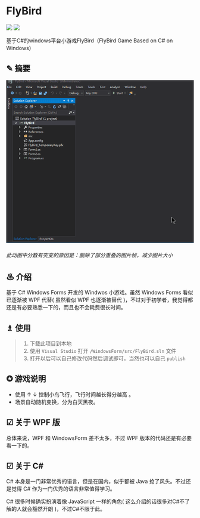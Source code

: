 # FlyBird

<p align="left">
<img src="https://img.shields.io/badge/language-CSharp-red.svg">
<img src="https://img.shields.io/badge/license-MIT-black.svg">
</p>

基于C#的windows平台小游戏FlyBird（FlyBird Game Based on C# on Windows）

## ✎ 摘要

<img src="./extra/images/logo.gif" width="620">

###### 此动图中分数有突变的原因是：删除了部分重叠的图片帧，减少图片大小

## ♨ 介绍

基于 C# Windows Forms 开发的 Windwos 小游戏。虽然 Windows Forms 看似已逐渐被 WPF 代替( 虽然看似 WPF 也逐渐被替代 )，不过对于初学者，我觉得都还是有必要熟悉一下的，而且也不会耗费很长时间。

## <span id="usage">♗ 使用</span>

> 1. 下载此项目到本地
> 2. 使用 ```Visual Studio``` 打开 ```/WindowsForm/src/FlyBird.sln``` 文件
> 3. 打开以后可以自己修改代码然后调试即可，当然也可以自己 ```publish```

## ✪ 游戏说明

- 使用 ↑ ↓ 控制小鸟飞行，飞行时间越长得分越高 。
- 场景自动随机变换，分为白天黑夜。

## ☑ 关于 WPF 版

总体来说，WPF 和 WindowsForm 差不太多，不过 WPF 版本的代码还是有必要看一下的。

## ☑ 关于 C\#

C# 本身是一门非常优秀的语言，但是在国内，似乎都被 Java 抢了风头。不过还是觉得 C# 作为一门优秀的语言非常值得学习。

C# 很多时候确实扮演着像 JavaScript 一样的角色( 这么介绍的话很多对C#不了解的人就会豁然开朗 )，不过C#不限于此。